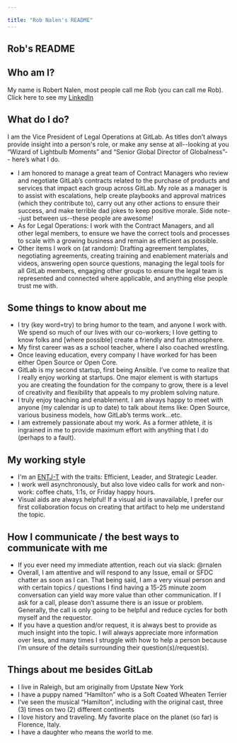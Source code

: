 ```yaml
---

title: "Rob Nalen's README"
---
```


## Rob's README

## Who am I?

My name is Robert Nalen, most people call me Rob (you can call me Rob). Click here to see my [LinkedIn](https://www.linkedin.com/in/rob-nalen-6383a917/)

## What do I do?

I am the Vice President of Legal Operations at GitLab. As titles don’t always provide insight into a person's role, or make any sense at all--looking at you “Wizard of Lightbulb Moments” and “Senior Global Director of Globalness”-- here’s what I do.
- I am honored to manage a great team of Contract Managers who review and negotiate GitLab’s contracts related to the purchase of products and services that impact each group across GitLab. My role as a manager is to assist with escalations, help create playbooks and approval matrices (which they contribute to), carry out any other actions to ensure their success, and make terrible dad jokes to keep positive morale. Side note--just between us--these people are awesome!
- As for Legal Operations: I work with the Contract Managers, and all other legal members, to ensure we have the correct tools and processes to scale with a growing business and remain as efficient as possible.
- Other items I work on (at random): Drafting agreement templates, negotiating agreements, creating training and enablement materials and videos, answering open source questions, managing the legal tools for all GitLab members, engaging other groups to ensure the legal team is represented and connected where applicable, and anything else people trust me with.

## Some things to know about me

- I try (key word=try) to bring humor to the team, and anyone I work with. We spend so much of our lives with our co-workers; I love getting to know folks and [where possible] create a friendly and fun atmosphere.
- My first career was as a school teacher, where I also coached wrestling.
- Once leaving education, every company I have worked for has been either Open Source or Open Core.
- GitLab is my second startup, first being Ansible. I’ve come to realize that I really enjoy working at startups. One major element is with startups you are creating the foundation for the company to grow, there is a level of creativity and flexibility that appeals to my problem solving nature.
- I truly enjoy teaching and enablement. I am always happy to meet with anyone (my calendar is up to date) to talk about items like: Open Source, various business models, how GitLab’s terms work...etc.
- I am extremely passionate about my work. As a former athlete, it is ingrained in me to provide maximum effort with anything that I do (perhaps to a fault).  


## My working style

- I'm an [ENTJ-T](https://www.16personalities.com/entj-personality) with the traits: Efficient, Leader, and Strategic Leader.
- I work well asynchronously, but also love video calls for work and non-work: coffee chats, 1:1s, or Friday happy hours.
- Visual aids are always helpful! If a visual aid is unavailable, I prefer our first collaboration focus on creating that artifact to help me understand the topic.


## How I communicate / the best ways to communicate with me

- If you ever need my immediate attention, reach out via slack: @rnalen
- Overall, I am attentive and will respond to any Issue, email or SFDC chatter as soon as I can. That being said, I am a very visual person and with certain topics / questions I find having a 15-25 minute zoom conversation can yield way more value than other communication. If I ask for a call, please don’t assume there is an issue or problem. Generally, the call is only going to be helpful and reduce cycles for both myself and the requestor.
- If you have a question and/or request, it is always best to provide as much insight into the topic. I will always appreciate more information over less, and many times I struggle with how to help a person because I’m unsure of the details surrounding their question(s)/request(s).


## Things about me besides GitLab

- I live in Raleigh, but am originally from Upstate New York
- I have a puppy named “Hamilton” who is a Soft Coated Wheaten Terrier
- I’ve seen the musical “Hamilton”, including with the original cast, three (3) times on two (2) different continents
- I love history and traveling. My favorite place on the planet (so far) is Florence, Italy.
- I have a daughter who means the world to me.


